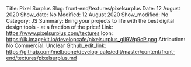 Title: Pixel Surplus
Slug: front-end/textures/pixelsurplus
Date: 12 August 2020
Show_date: No
Modified: 12 August 2020
Show_modified: No
Category: JS
Summary: Bring your projects to life with the best digital design tools - at a fraction of the price!
Link: https://www.pixelsurplus.com/textures
Icon: https://ik.imagekit.io/developcafe/pixelsurplus_gII9Wp9cP.png
Attribution: No
Commercial: Unclear
Github_edit_link: https://github.com/melboone/develop_cafe/edit/master/content/front-end/textures/pixelsurplus.md
